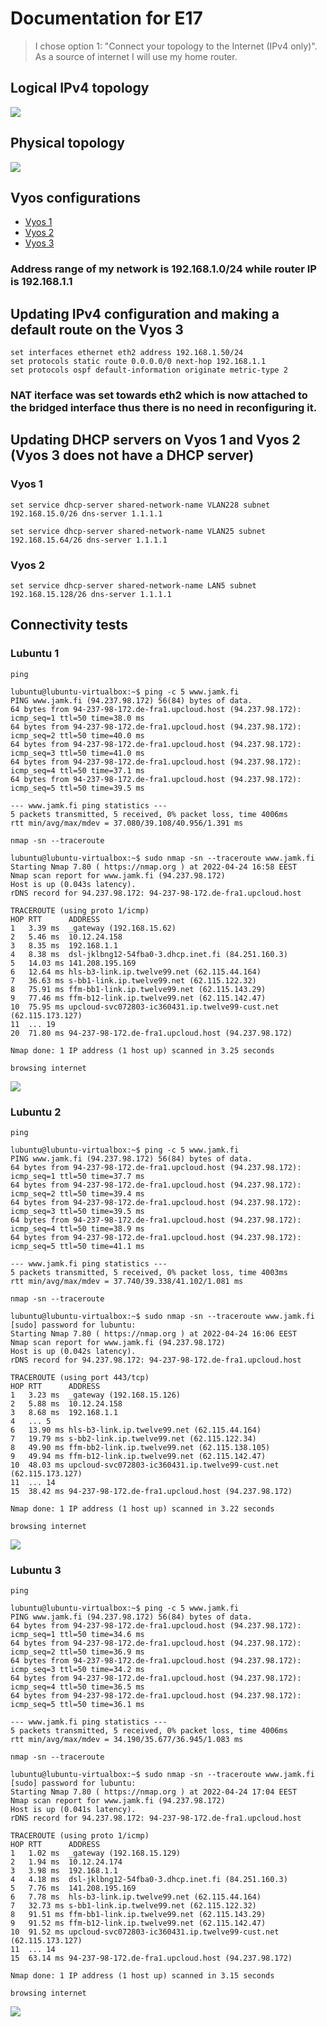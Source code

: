 # Documentation for E17


>I chose option 1: "Connect your topology to the Internet (IPv4 only)". As a source of internet I will use my home router.

## Logical IPv4 topology 

![](E17/logical-ipv4.png)

## Physical topology 

![](E17/physical-topology.png)

## Vyos configurations 

* [Vyos 1](E17/vyos-1.cfg)
* [Vyos 2](E17/vyos-2.cfg)
* [Vyos 3](E17/vyos-3.cfg)

### Address range of my network is 192.168.1.0/24 while router IP is 192.168.1.1 

## Updating IPv4 configuration and making a default route on the Vyos 3

```
set interfaces ethernet eth2 address 192.168.1.50/24
set protocols static route 0.0.0.0/0 next-hop 192.168.1.1
set protocols ospf default-information originate metric-type 2
```

### NAT iterface was set towards eth2 which is now attached to the bridged interface thus there is no need in reconfiguring it.

## Updating DHCP servers on Vyos 1 and  Vyos 2 (Vyos 3 does not have a DHCP server)

### **Vyos 1**

```
set service dhcp-server shared-network-name VLAN228 subnet 192.168.15.0/26 dns-server 1.1.1.1

set service dhcp-server shared-network-name VLAN25 subnet 192.168.15.64/26 dns-server 1.1.1.1
```

### **Vyos 2**

```
set service dhcp-server shared-network-name LAN5 subnet 192.168.15.128/26 dns-server 1.1.1.1
```

## Connectivity tests 

### **Lubuntu 1**

```
ping
```

```
lubuntu@lubuntu-virtualbox:~$ ping -c 5 www.jamk.fi
PING www.jamk.fi (94.237.98.172) 56(84) bytes of data.
64 bytes from 94-237-98-172.de-fra1.upcloud.host (94.237.98.172): icmp_seq=1 ttl=50 time=38.0 ms
64 bytes from 94-237-98-172.de-fra1.upcloud.host (94.237.98.172): icmp_seq=2 ttl=50 time=40.0 ms
64 bytes from 94-237-98-172.de-fra1.upcloud.host (94.237.98.172): icmp_seq=3 ttl=50 time=41.0 ms
64 bytes from 94-237-98-172.de-fra1.upcloud.host (94.237.98.172): icmp_seq=4 ttl=50 time=37.1 ms
64 bytes from 94-237-98-172.de-fra1.upcloud.host (94.237.98.172): icmp_seq=5 ttl=50 time=39.5 ms

--- www.jamk.fi ping statistics ---
5 packets transmitted, 5 received, 0% packet loss, time 4006ms
rtt min/avg/max/mdev = 37.080/39.108/40.956/1.391 ms
```


```
nmap -sn --traceroute
```

```
lubuntu@lubuntu-virtualbox:~$ sudo nmap -sn --traceroute www.jamk.fi
Starting Nmap 7.80 ( https://nmap.org ) at 2022-04-24 16:58 EEST
Nmap scan report for www.jamk.fi (94.237.98.172)
Host is up (0.043s latency).
rDNS record for 94.237.98.172: 94-237-98-172.de-fra1.upcloud.host

TRACEROUTE (using proto 1/icmp)
HOP RTT      ADDRESS
1   3.39 ms  _gateway (192.168.15.62)
2   5.46 ms  10.12.24.158
3   8.35 ms  192.168.1.1
4   8.38 ms  dsl-jklbng12-54fba0-3.dhcp.inet.fi (84.251.160.3)
5   14.03 ms 141.208.195.169
6   12.64 ms hls-b3-link.ip.twelve99.net (62.115.44.164)
7   36.63 ms s-bb1-link.ip.twelve99.net (62.115.122.32)
8   75.91 ms ffm-bb1-link.ip.twelve99.net (62.115.143.29)
9   77.46 ms ffm-b12-link.ip.twelve99.net (62.115.142.47)
10  75.95 ms upcloud-svc072803-ic360431.ip.twelve99-cust.net (62.115.173.127)
11  ... 19
20  71.80 ms 94-237-98-172.de-fra1.upcloud.host (94.237.98.172)

Nmap done: 1 IP address (1 host up) scanned in 3.25 seconds
```


```
browsing internet
```

![](E17/youtube-website-1.png)



### **Lubuntu 2**

```
ping
```

```
lubuntu@lubuntu-virtualbox:~$ ping -c 5 www.jamk.fi
PING www.jamk.fi (94.237.98.172) 56(84) bytes of data.
64 bytes from 94-237-98-172.de-fra1.upcloud.host (94.237.98.172): icmp_seq=1 ttl=50 time=37.7 ms
64 bytes from 94-237-98-172.de-fra1.upcloud.host (94.237.98.172): icmp_seq=2 ttl=50 time=39.4 ms
64 bytes from 94-237-98-172.de-fra1.upcloud.host (94.237.98.172): icmp_seq=3 ttl=50 time=39.5 ms
64 bytes from 94-237-98-172.de-fra1.upcloud.host (94.237.98.172): icmp_seq=4 ttl=50 time=38.9 ms
64 bytes from 94-237-98-172.de-fra1.upcloud.host (94.237.98.172): icmp_seq=5 ttl=50 time=41.1 ms

--- www.jamk.fi ping statistics ---
5 packets transmitted, 5 received, 0% packet loss, time 4003ms
rtt min/avg/max/mdev = 37.740/39.338/41.102/1.081 ms
```


```
nmap -sn --traceroute
```

```
lubuntu@lubuntu-virtualbox:~$ sudo nmap -sn --traceroute www.jamk.fi
[sudo] password for lubuntu: 
Starting Nmap 7.80 ( https://nmap.org ) at 2022-04-24 16:06 EEST
Nmap scan report for www.jamk.fi (94.237.98.172)
Host is up (0.042s latency).
rDNS record for 94.237.98.172: 94-237-98-172.de-fra1.upcloud.host

TRACEROUTE (using port 443/tcp)
HOP RTT      ADDRESS
1   3.23 ms  _gateway (192.168.15.126)
2   5.88 ms  10.12.24.158
3   8.68 ms  192.168.1.1
4   ... 5
6   13.90 ms hls-b3-link.ip.twelve99.net (62.115.44.164)
7   19.79 ms s-bb2-link.ip.twelve99.net (62.115.122.34)
8   49.90 ms ffm-bb2-link.ip.twelve99.net (62.115.138.105)
9   49.94 ms ffm-b12-link.ip.twelve99.net (62.115.142.47)                               
10  48.03 ms upcloud-svc072803-ic360431.ip.twelve99-cust.net (62.115.173.127)
11  ... 14
15  38.42 ms 94-237-98-172.de-fra1.upcloud.host (94.237.98.172)

Nmap done: 1 IP address (1 host up) scanned in 3.22 seconds
```

```
browsing internet
```

![](E17/jamk-website-2.png)


### **Lubuntu 3**

```
ping
```

```
lubuntu@lubuntu-virtualbox:~$ ping -c 5 www.jamk.fi
PING www.jamk.fi (94.237.98.172) 56(84) bytes of data.
64 bytes from 94-237-98-172.de-fra1.upcloud.host (94.237.98.172): icmp_seq=1 ttl=50 time=34.6 ms
64 bytes from 94-237-98-172.de-fra1.upcloud.host (94.237.98.172): icmp_seq=2 ttl=50 time=36.9 ms
64 bytes from 94-237-98-172.de-fra1.upcloud.host (94.237.98.172): icmp_seq=3 ttl=50 time=34.2 ms
64 bytes from 94-237-98-172.de-fra1.upcloud.host (94.237.98.172): icmp_seq=4 ttl=50 time=36.5 ms
64 bytes from 94-237-98-172.de-fra1.upcloud.host (94.237.98.172): icmp_seq=5 ttl=50 time=36.1 ms

--- www.jamk.fi ping statistics ---
5 packets transmitted, 5 received, 0% packet loss, time 4006ms
rtt min/avg/max/mdev = 34.190/35.677/36.945/1.083 ms
```


```
nmap -sn --traceroute
```

```
lubuntu@lubuntu-virtualbox:~$ sudo nmap -sn --traceroute www.jamk.fi
[sudo] password for lubuntu: 
Starting Nmap 7.80 ( https://nmap.org ) at 2022-04-24 17:04 EEST
Nmap scan report for www.jamk.fi (94.237.98.172)
Host is up (0.041s latency).
rDNS record for 94.237.98.172: 94-237-98-172.de-fra1.upcloud.host

TRACEROUTE (using proto 1/icmp)
HOP RTT      ADDRESS                                                                        
1   1.02 ms  _gateway (192.168.15.129)                                                      
2   1.94 ms  10.12.24.174                                                                   
3   3.98 ms  192.168.1.1                                                                    
4   4.18 ms  dsl-jklbng12-54fba0-3.dhcp.inet.fi (84.251.160.3)                              
5   7.76 ms  141.208.195.169
6   7.78 ms  hls-b3-link.ip.twelve99.net (62.115.44.164)
7   32.73 ms s-bb1-link.ip.twelve99.net (62.115.122.32)
8   91.51 ms ffm-bb1-link.ip.twelve99.net (62.115.143.29)
9   91.52 ms ffm-b12-link.ip.twelve99.net (62.115.142.47)
10  91.52 ms upcloud-svc072803-ic360431.ip.twelve99-cust.net (62.115.173.127)
11  ... 14
15  63.14 ms 94-237-98-172.de-fra1.upcloud.host (94.237.98.172)

Nmap done: 1 IP address (1 host up) scanned in 3.15 seconds
```


```
browsing internet
```


![](E17/wikipedia-website-3.png)